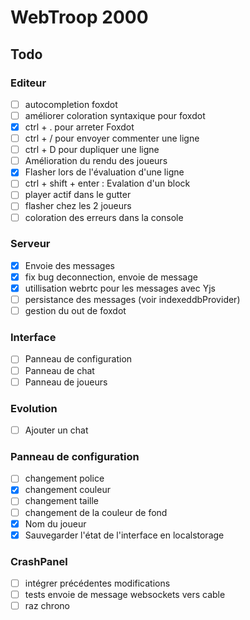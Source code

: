 # WebTroop 2000

## Todo

### Editeur
- [ ] autocompletion foxdot
- [ ] améliorer coloration syntaxique pour foxdot
- [X] ctrl + . pour arreter Foxdot
- [ ] ctrl + / pour envoyer commenter une ligne
- [ ] ctrl + D pour dupliquer une ligne
- [ ] Amélioration du rendu des joueurs
- [X] Flasher lors de l'évaluation d'une ligne
- [ ] ctrl + shift + enter : Evalation d'un block
- [ ] player actif dans le gutter
- [ ] flasher chez les 2 joueurs
- [ ] coloration des erreurs dans la console

### Serveur
- [X] Envoie des messages 
- [X] fix bug deconnection, envoie de message
- [X] utillisation webrtc pour les messages avec Yjs
- [ ] persistance des messages (voir indexeddbProvider)
- [ ] gestion du out de foxdot

### Interface
- [ ] Panneau de configuration
- [ ] Panneau de chat
- [ ] Panneau de joueurs

### Evolution
- [ ] Ajouter un chat

### Panneau de configuration
- [ ] changement police
- [X] changement couleur
- [ ] changement taille
- [ ] changement de la couleur de fond
- [X] Nom du joueur
- [X] Sauvegarder l'état de l'interface en localstorage

### CrashPanel
- [ ] intégrer précédentes modifications
- [ ] tests envoie de message websockets vers cable
- [ ] raz chrono